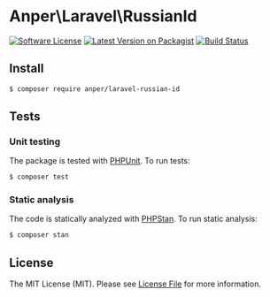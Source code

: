 # Anper\Laravel\RussianId

[![Software License][ico-license]](LICENSE.md)
[![Latest Version on Packagist][ico-version]][link-packagist]
[![Build Status][ico-ga]][link-ga]

## Install

``` bash
$ composer require anper/laravel-russian-id
```

## Tests

### Unit testing
The package is tested with [PHPUnit](https://github.com/sebastianbergmann/phpunit). To run tests:
``` bash
$ composer test
```

### Static analysis

The code is statically analyzed with [PHPStan](https://github.com/phpstan/phpstan). To run static analysis:
``` bash
$ composer stan
```

## License

The MIT License (MIT). Please see [License File](LICENSE.md) for more information.

[ico-version]: https://img.shields.io/packagist/v/anper/laravel-russian-id.svg
[ico-license]: https://img.shields.io/badge/license-MIT-brightgreen.svg
[ico-ga]: https://github.com/perevoshchikov/laravel-russian-id/actions/workflows/build.yml/badge.svg

[link-packagist]: https://packagist.org/packages/anper/laravel-russian-id
[link-ga]: https://github.com/perevoshchikov/laravel-russian-id/actions/workflows/build.yml
